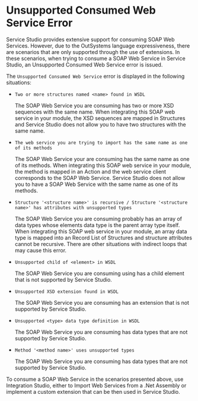 # Unsupported Consumed Web Service Error

Service Studio provides extensive support for consuming SOAP Web Services. However, due to the OutSystems language expressiveness, there are scenarios that are only supported through the use of extensions. In these scenarios, when trying to consume a SOAP Web Service in Service Studio, an Unsupported Consumed Web Service error is issued.

The `Unsupported Consumed Web Service` error is displayed in the following situations:

* `Two or more structures named <name> found in WSDL`

  The SOAP Web Service you are consuming has two or more XSD sequences with the same name. When integrating this SOAP web service in your module, the XSD sequences are mapped in Structures and Service Studio does not allow you to have two structures with the same name.

* `The web service you are trying to import has the same name as one of its methods`

  The SOAP Web Service your are consuming has the same name as one of its methods. When integrating this SOAP web service in your module, the method is mapped in an Action and the web service client corresponds to the SOAP Web Service. Service Studio does not allow you to have a SOAP Web Service with the same name as one of its methods.

* `Structure '<structure name>' is recursive / Structure '<structure name>' has attributes with unsupported types`

  The SOAP Web Service you are consuming probably has an array of data types whose elements data type is the parent array type itself. When integrating this SOAP web service in your module, an array data type is mapped into an Record List of Structures and structure attributes cannot be recursive. There are other situations with indirect loops that may cause this error.

* `Unsupported child of <element> in WSDL`

  The SOAP Web Service you are consuming using has a child element that is not supported by Service Studio.

* `Unsupported XSD extension found in WSDL`

  The SOAP Web Service you are consuming has an extension that is not supported by Service Studio.

* `Unsupported <type> data type definition in WSDL`

  The SOAP Web Service you are consuming has data types that are not supported by Service Studio.

* `Method '<method name>' uses unsupported types`

  The SOAP Web Service you are consuming has data types that are not supported by Service Studio.

To consume a SOAP Web Service in the scenarios presented above, use Integration Studio, either to Import Web Services from a .Net Assembly or implement a custom extension that can be then used in Service Studio.

